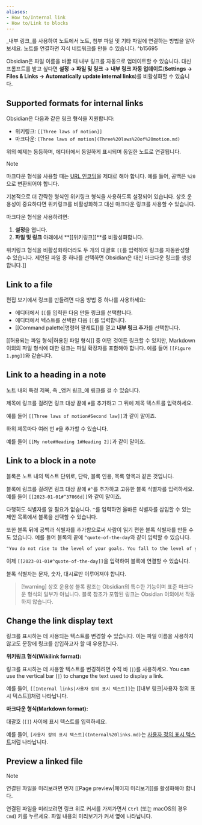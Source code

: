 ```yaml
---
aliases:
- How to/Internal link
- How to/Link to blocks
---
```


_내부 링크_를 사용하여 노트에서 노트, 첨부 파일 및 기타 파일에 연결하는 방법을 알아보세요. 노트를 연결하면 지식 네트워크를 만들 수 있습니다. ^b15695

Obsidian은 파일 이름을 바꿀 때 내부 링크를 자동으로 업데이트할 수 있습니다. 대신 프롬프트를 받고 싶다면 **설정 → 파일 및 링크 → 내부 링크 자동 업데이트**(**Settings → Files & Links → Automatically update internal links**)를 비활성화할 수 있습니다.

## Supported formats for internal links

Obsidian은 다음과 같은 링크 형식을 지원합니다:

- 위키링크: `[[Three laws of motion]]`
- 마크다운: `[Three laws of motion](Three%20laws%20of%20motion.md)`

위의 예제는 동등하며, 에디터에서 동일하게 표시되며 동일한 노트로 연결됩니다.

> [!note]
> 마크다운 형식을 사용할 때는 [URL 인코딩](https://en.wikipedia.org/wiki/Percent-encoding)을 제대로 해야 합니다. 예를 들어, 공백은 `%20`으로 변환되어야 합니다.

기본적으로 더 간략한 형식인 위키링크 형식을 사용하도록 설정되어 있습니다. 상호 운용성이 중요하다면 위키링크를 비활성화하고 대신 마크다운 링크를 사용할 수 있습니다.

마크다운 형식을 사용하려면:

1. **설정**을 엽니다.
2. **파일 및 링크** 아래에서 **\[\[위키링크\]\]**를 비활성화합니다.

위키링크 형식을 비활성화하더라도 두 개의 대괄호 `[[`를 입력하여 링크를 자동완성할 수 있습니다. 제안된 파일 중 하나를 선택하면 Obsidian은 대신 마크다운 링크를 생성합니다.]]

## Link to a file

편집 보기에서 링크를 만들려면 다음 방법 중 하나를 사용하세요:

- 에디터에서 `[[`를 입력한 다음 만들 링크를 선택합니다.
- 에디터에서 텍스트를 선택한 다음 `[[`를 입력합니다.
- [[Command palette|명령어 팔레트]]를 열고 **내부 링크 추가**를 선택합니다.

[[허용되는 파일 형식|허용된 파일 형식]] 중 어떤 것이든 링크할 수 있지만, Markdown 이외의 파일 형식에 대한 링크는 파일 확장자를 포함해야 합니다. 예를 들어 `[[Figure 1.png]]`와 같습니다.

## Link to a heading in a note

노트 내의 특정 제목, 즉 _앵커 링크_에 링크를 걸 수 있습니다.

제목에 링크를 걸려면 링크 대상 끝에 `#`를 추가하고 그 뒤에 제목 텍스트를 입력하세요.

예를 들어 `[[Three laws of motion#Second law]]`과 같이 말이죠.

하위 제목마다 여러 번 `#`을 추가할 수 있습니다.

예를 들어 `[[My note#Heading 1#Heading 2]]`과 같이 말이죠.

## Link to a block in a note

블록은 노트 내의 텍스트 단위로, 단락, 블록 인용, 목록 항목과 같은 것입니다.

블록에 링크를 걸려면 링크 대상 끝에 `#^`를 추가하고 고유한 블록 식별자를 입력하세요. 예를 들어 `[[2023-01-01#^37066d]]`와 같이 말이죠.

다행히도 식별자를 알 필요가 없습니다. `^`를 입력하면 올바른 식별자를 삽입할 수 있는 제안 목록에서 블록을 선택할 수 있습니다.

또한 블록 뒤에 공백과 식별자를 추가함으로써 사람이 읽기 편한 블록 식별자를 만들 수도 있습니다. 예를 들어 블록의 끝에 `^quote-of-the-day`와 같이 입력할 수 있습니다.

```md
"You do not rise to the level of your goals. You fall to the level of your systems." by James Clear ^quote-of-the-day
```

이제 `[[2023-01-01#^quote-of-the-day]]`을 입력하여 블록에 연결할 수 있습니다.

블록 식별자는 문자, 숫자, 대시로만 이루어져야 합니다.

> [!warning] 상호 운용성
> 블록 참조는 Obsidian의 특수한 기능이며 표준 마크다운 형식의 일부가 아닙니다. 블록 참조가 포함된 링크는 Obsidian 이외에서 작동하지 않습니다.

## Change the link display text

링크를 표시하는 데 사용되는 텍스트를 변경할 수 있습니다. 이는 파일 이름을 사용하지 않고도 문장에 링크를 삽입하고자 할 때 유용합니다.

**위키링크 형식(Wikilink format):**

링크를 표시하는 데 사용할 텍스트를 변경하려면 수직 바 (`|`)를 사용하세요.
You can use the vertical bar (`|`) to change the text used to display a link.

예를 들어, `[[Internal links|사용자 정의 표시 텍스트]]`는 [[내부 링크|사용자 정의 표시 텍스트]]처럼 나타납니다.

**마크다운 형식(Markdown format):**

대괄호 (`[]`) 사이에 표시 텍스트를 입력하세요.

예를 들어, `[사용자 정의 표시 텍스트](Internal%20links.md)`는 [사용자 정의 표시 텍스트](내부%20링크.md)처럼 나타납니다.

## Preview a linked file

> [!note]
> 연결된 파일을 미리보려면 먼저 [[Page preview|페이지 미리보기]]를 활성화해야 합니다.

연결된 파일을 미리보려면 링크 위로 커서를 가져가면서 `Ctrl` (또는 macOS의 경우 `Cmd`) 키를 누르세요. 파일 내용의 미리보기가 커서 옆에 나타납니다.


